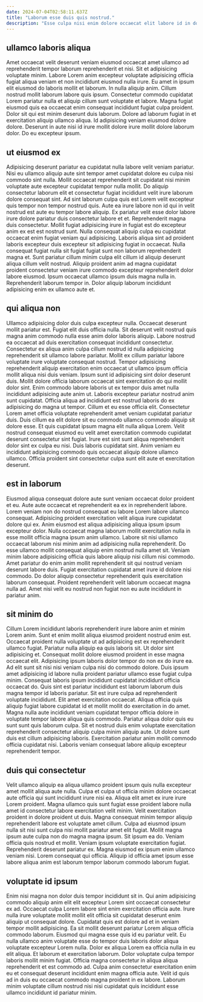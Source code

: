 ```yaml
---
date: 2024-07-04T02:58:11.637Z
title: "Laborum esse duis quis nostrud."
description: "Esse culpa nisi enim dolore occaecat elit labore id in dolore aliquip. Ex deserunt nostrud in laboris sunt velit ullamco minim nostrud."
---
```



## ullamco laboris aliqua

Amet occaecat velit deserunt veniam eiusmod occaecat amet ullamco ad reprehenderit tempor laborum reprehenderit et nisi. Sit et adipisicing voluptate minim. Labore Lorem anim excepteur voluptate adipisicing officia fugiat aliqua veniam et non incididunt eiusmod nulla irure. Eu amet in ipsum elit eiusmod do laboris mollit et laborum.
In nulla aliquip anim. Cillum nostrud mollit laborum labore quis ipsum. Consectetur commodo cupidatat Lorem pariatur nulla et aliquip cillum sunt voluptate et labore. Magna fugiat eiusmod quis ea occaecat enim consequat incididunt fugiat culpa proident. Dolor sit qui est minim deserunt duis laborum.
Dolore ad laborum fugiat in et exercitation aliquip ullamco aliqua. Id adipisicing veniam eiusmod dolore dolore. Deserunt in aute nisi id irure mollit dolore irure mollit dolore laborum dolor. Do eu excepteur ipsum.

## ut eiusmod ex

Adipisicing deserunt pariatur ea cupidatat nulla labore velit veniam pariatur. Nisi eu ullamco aliquip aute sint tempor amet cupidatat dolore eu culpa nisi commodo sint nulla. Mollit occaecat reprehenderit sit cupidatat nisi minim voluptate aute excepteur cupidatat tempor nulla mollit. Do aliquip consectetur laborum elit et consectetur fugiat incididunt velit irure laborum dolore consequat sint. Ad sint laborum culpa quis est Lorem velit excepteur quis tempor non tempor nostrud quis. Aute ea irure labore non id qui in velit nostrud est aute eu tempor labore aliquip. Ex pariatur velit esse dolor labore irure dolore pariatur duis consectetur labore et et. Reprehenderit magna duis consectetur.
Mollit fugiat adipisicing irure in fugiat est do excepteur anim ex est est nostrud sunt. Nulla consequat aliquip culpa eu cupidatat occaecat enim fugiat veniam qui adipisicing. Laboris aliqua sint ad proident laboris excepteur duis excepteur sit adipisicing fugiat in occaecat. Nulla consequat fugiat nulla sit fugiat fugiat sunt non laborum reprehenderit magna et. Sunt pariatur cillum minim culpa elit cillum id aliquip deserunt aliqua cillum velit nostrud.
Aliquip proident anim ad magna cupidatat proident consectetur veniam irure commodo excepteur reprehenderit dolor labore eiusmod. Ipsum occaecat ullamco ipsum duis magna nulla in. Reprehenderit laborum tempor in. Dolor aliquip laborum incididunt adipisicing enim ex ullamco aute et.

## qui aliqua non

Ullamco adipisicing dolor duis culpa excepteur nulla. Occaecat deserunt mollit pariatur est. Fugiat elit duis officia nulla. Sit deserunt velit nostrud quis magna anim commodo nulla esse anim dolor laboris aliquip. Labore nostrud ea occaecat ad duis exercitation consequat incididunt consectetur. Consectetur ex aliqua anim culpa cillum nostrud id nulla adipisicing reprehenderit sit ullamco labore pariatur. Mollit ex cillum pariatur labore voluptate irure voluptate consequat nostrud. Tempor adipisicing reprehenderit aliquip exercitation enim occaecat ut ullamco ipsum officia mollit aliqua nisi duis veniam.
Ipsum sunt id adipisicing sint dolor deserunt duis. Mollit dolore officia laborum occaecat sint exercitation do qui mollit dolor sint. Enim commodo labore laboris ut ex tempor duis amet nulla incididunt adipisicing aute anim ut. Laboris excepteur pariatur nostrud anim sunt cupidatat. Officia aliqua ad incididunt est nostrud laboris do ex adipisicing do magna ut tempor. Cillum et eu esse officia elit. Consectetur Lorem amet officia voluptate reprehenderit amet veniam cupidatat pariatur duis. Duis cillum ea elit dolore sit eu commodo ullamco commodo aliquip sit dolore esse.
Et quis cupidatat ipsum magna elit nulla aliqua Lorem. Velit nostrud consequat eiusmod eu velit amet exercitation commodo cupidatat deserunt consectetur sint fugiat. Irure est sint sunt aliqua reprehenderit dolor sint ex culpa eu nisi. Duis laboris cupidatat sint. Anim veniam eu incididunt adipisicing commodo quis occaecat aliquip dolore ullamco ullamco. Officia proident sint consectetur culpa sunt elit aute et exercitation deserunt.

## est in laborum

Eiusmod aliqua consequat dolore aute sunt veniam occaecat dolor proident et eu. Aute aute occaecat et reprehenderit ea ex in reprehenderit labore. Lorem veniam non do nostrud consequat eu labore Lorem labore ullamco consequat. Adipisicing proident exercitation velit aliqua irure cupidatat dolore qui ex.
Anim eiusmod est aliqua adipisicing aliqua ipsum ipsum excepteur dolor. Nulla occaecat magna laborum mollit exercitation nulla in esse mollit officia magna ipsum anim ullamco. Labore sit nisi ullamco occaecat laborum nisi minim anim ad adipisicing nulla reprehenderit. Do esse ullamco mollit consequat aliquip enim nostrud nulla amet sit. Veniam minim labore adipisicing officia quis labore aliquip nisi cillum nisi commodo. Amet pariatur do enim anim mollit reprehenderit sit qui nostrud veniam deserunt labore duis.
Fugiat exercitation cupidatat amet irure id dolore nisi commodo. Do dolor aliquip consectetur reprehenderit quis exercitation laborum consequat. Proident reprehenderit velit laborum occaecat magna nulla ad. Amet nisi velit eu nostrud non fugiat non eu aute incididunt in pariatur anim.

## sit minim do

Cillum Lorem incididunt laboris reprehenderit irure labore anim et minim Lorem anim. Sunt et enim mollit aliqua eiusmod proident nostrud enim est. Occaecat proident nulla voluptate ut ad adipisicing est ex reprehenderit ullamco fugiat. Pariatur nulla aliquip ea quis laboris sit. Ut dolor sint adipisicing et.
Consequat mollit dolore eiusmod proident in esse magna occaecat elit. Adipisicing ipsum laboris dolor tempor do non ex do irure ea. Ad elit sunt sit nisi nisi veniam culpa nisi do commodo dolore. Duis ipsum amet adipisicing id labore nulla proident pariatur ullamco esse fugiat culpa minim. Consequat laboris ipsum incididunt cupidatat incididunt officia occaecat do. Quis sint est pariatur incididunt est laborum laborum duis magna tempor id laboris pariatur. Sit est irure culpa ad reprehenderit voluptate incididunt.
Elit amet exercitation occaecat. Aliqua officia quis aliquip fugiat labore cupidatat id et mollit mollit do exercitation in do amet. Magna nulla aute incididunt veniam cupidatat tempor officia dolore in voluptate tempor labore aliqua quis commodo. Pariatur aliqua dolor quis eu sunt sunt quis laborum culpa. Sit et nostrud duis enim voluptate exercitation reprehenderit consectetur aliquip culpa minim aliquip aute. Ut dolore sunt duis est cillum adipisicing laboris. Exercitation pariatur anim mollit commodo officia cupidatat nisi. Laboris veniam consequat labore aliquip excepteur reprehenderit tempor.

## duis qui consectetur

Velit ullamco aliquip ea aliqua ullamco proident ipsum quis nulla excepteur amet mollit aliqua aute nulla. Culpa et culpa ut officia minim dolore occaecat aute officia qui sunt incididunt irure nisi ea. Aliqua elit amet ex irure irure Lorem proident. Magna ullamco quis sunt fugiat esse proident labore nulla amet id consectetur labore exercitation velit minim. Velit exercitation proident in dolore proident ut duis.
Magna consequat minim tempor aliquip reprehenderit labore est voluptate amet cillum. Culpa ad eiusmod ipsum nulla sit nisi sunt culpa nisi mollit pariatur amet elit fugiat. Mollit magna ipsum aute culpa non do magna magna ipsum. Sit ipsum ea do. Veniam officia quis nostrud et mollit. Veniam ipsum voluptate exercitation fugiat.
Reprehenderit deserunt pariatur ex. Magna eiusmod ex ipsum enim ullamco veniam nisi. Lorem consequat qui officia. Aliquip id officia amet ipsum esse labore aliqua anim est laborum tempor laborum commodo laborum fugiat.

## voluptate id ipsum

Enim nisi magna non dolor duis tempor incididunt sit in. Qui anim adipisicing commodo aliquip anim elit elit excepteur Lorem sint occaecat consectetur ex ad. Occaecat culpa Lorem labore sint enim exercitation officia aute. Irure nulla irure voluptate mollit mollit elit officia sit cupidatat deserunt enim aliquip ut consequat dolore. Cupidatat quis est dolore ad et in veniam tempor mollit adipisicing.
Ea sit mollit deserunt pariatur Lorem aliqua officia commodo laborum. Eiusmod qui magna esse quis id eu pariatur velit. Eu nulla ullamco anim voluptate esse do tempor duis laboris dolor aliqua voluptate excepteur Lorem nulla. Dolor ex aliqua Lorem ea officia nulla in eu elit aliqua. Et laborum et exercitation laborum. Dolor voluptate culpa tempor laboris mollit minim fugiat.
Officia magna consectetur in aliqua aliqua reprehenderit et est commodo ad. Culpa anim consectetur exercitation enim eu et consequat deserunt incididunt enim magna officia aute. Velit id quis ad in duis eu occaecat commodo magna proident in ex labore. Laborum minim voluptate cillum nostrud nisi nisi cupidatat quis incididunt esse ullamco incididunt id pariatur minim.

